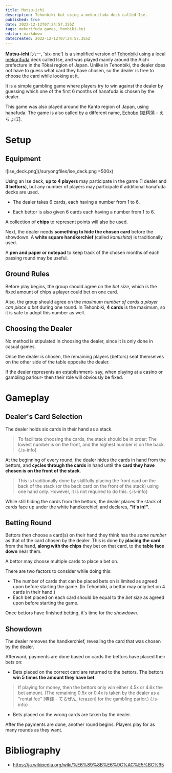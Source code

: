 ```yaml
---
title: Mutsu-ichi
description: Tehonbiki but using a mekurifuda deck called Ise.
published: true
date: 2022-12-12T07:24:57.355Z
tags: mekurifuda games, honbiki-kei
editor: markdown
dateCreated: 2022-12-12T07:24:57.355Z
---
```


**Mutsu-ichi** [六一, 'six-one'] is a simplified version of [Tehonbiki](/en/tehonbiki) using a local [mekurifuda](/en/mekurifuda) deck called Ise, and was played mainly around the Aichi prefecture in the Tōkai region of Japan. Unlike in Tehonbiki, the dealer does not have to guess what card they have chosen, so the dealer is free to choose the card while looking at it.

It is a simple gambling game where players try to win against the dealer by guessing which one of the first 6 months of hanafuda is chosen by the dealer.

This game was also played around the Kanto region of Japan, using hanafuda. The game is also called by a different name, [Echobo](/en/hanafuda/games/echobo) [絵樗蒲 - えちょぼ].

# Setup
## Equipment

![ise_deck.png](/suryongfiles/ise_deck.png =500x)

Using an Ise deck, **up to 4 players** may participate in the game (1 dealer and **3 bettors**), but any number of players may participate if additional hanafuda decks are used.

- The dealer takes 6 cards, each having a number from 1 to 6.

- Each bettor is also given 6 cards each having a number from 1 to 6.

A collection of **chips** to represent points will also be used.

Next, the dealer needs **something to hide the chosen card** before the showdown. A **white square handkerchief** (called *kamishita*) is traditionally used.

A **pen and paper or notepad** to keep track of the chosen months of each passing round may be useful.

## Ground Rules
Before play begins, the group should agree on the *bet size*, which is the fixed amount of chips a player could bet on one card.

Also, the group should agree on the *maximum number of cards a player can place a bet* during one round. In Tehonbiki, **4 cards** is the maximum, so it is safe to adopt this number as well.

## Choosing the Dealer
No method is stipulated in choosing the dealer, since it is only done in casual games.

Once the dealer is chosen, the remaining players (bettors) seat themselves on the other side of the table opposite the dealer.

If the dealer represents an establishment- say, when playing at a casino or gambling parlour- then their role will obviously be fixed.

# Gameplay
## Dealer's Card Selection
The dealer holds six cards in their hand as a stack.

> To facilitate choosing the cards, the stack should be in order: The lowest number is on the front, and the highest number is on the back.
{.is-info}

At the beginning of every round, the dealer hides the cards in hand from the bettors, and **cycles through the cards** in hand until the **card they have chosen is on the front of the stack**.

> This is traditionally done by skillfully placing the front card on the back of the stack (or the back card on the front of the stack) using one hand only. However, it is not required to do this.
{.is-info}

While still hiding the cards from the bettors, the dealer places the stack of cards face up under the white handkerchief, and declares, **"It's in!".**

## Betting Round
Bettors then choose a card(s) on their hand they think has the *same number* as that of the card chosen by the dealer. This is done by **placing the card** from the hand, **along with the chips** they bet on that card, to the **table face down** near them.

A bettor may choose multiple cards to place a bet on.

There are two factors to consider while doing this:
- The number of cards that can be placed bets on is limited as agreed upon before starting the game. (In Tehonbiki, a bettor may only bet on 4 cards in their hand.)
- Each bet placed on each card should be equal to the *bet size* as agreed upon before starting the game.

Once bettors have finished betting, it's time for the *showdown*.

## Showdown
The dealer removes the handkerchief, revealing the card that was chosen by the dealer.

Afterward, payments are done based on cards the bettors have placed their bets on:
- Bets placed on the correct card are returned to the bettors. The bettors **win 5 times the amount they have bet**.
> If playing for money, then the bettors only win either 4.5x or 4.6x the bet amount. (The remaining 0.5x or 0.4x is taken by the dealer as a "rental fee" [寺銭 - てらぜん, terazen] for the gambling parlor.)
{.is-info}
- Bets placed on the wrong cards are taken by the dealer.

After the payments are done, another round begins. Players play for as many rounds as they want.

# Bibliography
- https://ja.wikipedia.org/wiki/%E6%89%8B%E6%9C%AC%E5%BC%95